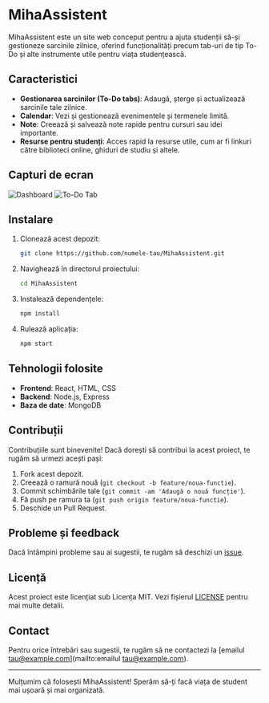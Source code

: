 # MihaAssistent

MihaAssistent este un site web conceput pentru a ajuta studenții să-și gestioneze sarcinile zilnice, oferind funcționalități precum tab-uri de tip To-Do și alte instrumente utile pentru viața studențească.

## Caracteristici

- **Gestionarea sarcinilor (To-Do tabs)**: Adaugă, șterge și actualizează sarcinile tale zilnice.
- **Calendar**: Vezi și gestionează evenimentele și termenele limită.
- **Note**: Creează și salvează note rapide pentru cursuri sau idei importante.
- **Resurse pentru studenți**: Acces rapid la resurse utile, cum ar fi linkuri către biblioteci online, ghiduri de studiu și altele.

## Capturi de ecran

![Dashboard](path/to/dashboard-screenshot.png)
![To-Do Tab](path/to/todo-tab-screenshot.png)

## Instalare

1. Clonează acest depozit:
    ```bash
    git clone https://github.com/numele-tau/MihaAssistent.git
    ```
2. Navighează în directorul proiectului:
    ```bash
    cd MihaAssistent
    ```
3. Instalează dependențele:
    ```bash
    npm install
    ```
4. Rulează aplicația:
    ```bash
    npm start
    ```

## Tehnologii folosite

- **Frontend**: React, HTML, CSS
- **Backend**: Node.js, Express
- **Baza de date**: MongoDB

## Contribuții

Contribuțiile sunt binevenite! Dacă dorești să contribui la acest proiect, te rugăm să urmezi acești pași:

1. Fork acest depozit.
2. Creează o ramură nouă (`git checkout -b feature/noua-functie`).
3. Commit schimbările tale (`git commit -am 'Adaugă o nouă funcție'`).
4. Fă push pe ramura ta (`git push origin feature/noua-functie`).
5. Deschide un Pull Request.

## Probleme și feedback

Dacă întâmpini probleme sau ai sugestii, te rugăm să deschizi un [issue](https://github.com/numele-tau/MihaAssistent/issues).

## Licență

Acest proiect este licențiat sub Licența MIT. Vezi fișierul [LICENSE](LICENSE.md) pentru mai multe detalii.

## Contact

Pentru orice întrebări sau sugestii, te rugăm să ne contactezi la [emailul tau@example.com](mailto:emailul tau@example.com).

---

Mulțumim că folosești MihaAssistent! Sperăm să-ți facă viața de student mai ușoară și mai organizată.

